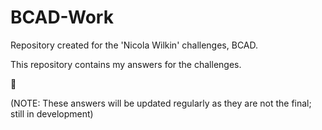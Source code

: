 # BCAD-Work

Repository created for the 'Nicola Wilkin' challenges, BCAD.

This repository contains my answers for the challenges.

🏫

(NOTE: These answers will be updated regularly as they are not the final; still in development)
